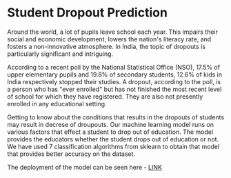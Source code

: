 # Student Dropout Prediction

Around the world, a lot of pupils leave school each year. This impairs their social and economic development, lowers the nation's literacy rate, and fosters a non-innovative atmosphere. In India, the topic of dropouts is particularly significant and intriguing.

According to a recent poll by the National Statistical Office (NSO), 17.5% of upper elementary pupils and 19.8% of secondary students, 12.6% of kids in India respectively stopped their studies. A dropout, according to the poll, is a person who has "ever enrolled" but has not finished the most recent level of school for which they have registered. They are also not presently enrolled in any educational setting.

Getting to know about the conditions that results in the dropouts of students may result in decrese of droupouts. Our machine learning model runs on various factors that effect a student to drop out of education. The model provides the educators whether the student drops out of education or not. We have used 7 classification algorithms from sklearn to obtain that model that provides better accuracy on the dataset.

The deployment of the model can be seen here - [LINK](http://predictdropout.herokuapp.com)
